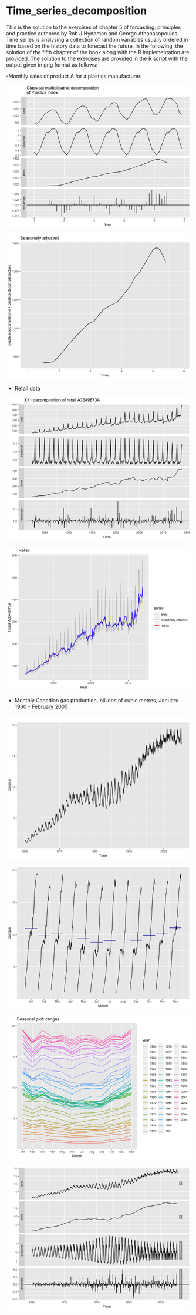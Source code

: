 # Time_series_decomposition

This is the solution to the exercises of chapter 5 of forcasting: prinsiples and practice authored by Rob J Hyndman and George Athanasopoulos. Time series is analysing a collection of random variables usually ordered in time based on the history data to forecast the future. In the following, the solution of the fifth chapter of the book along with the R implementation are provided. The solution to the exercises are provided in the R script with the output given in png format as follows:


-Monthly sales of product A for a plastics manufacturer.

![GitHub Logo](/decompose_plastic.png)

![GitHub Logo](/seasonallyAdj.png)

- Retail data

![GitHub Logo](/X11_decomp_retail.png)

![GitHub Logo](/seasonallyAdjretail.png)

- Monthly Canadian gas production, billions of cubic metres, January 1960 - February 2005

![GitHub Logo](/cangas.png)

![GitHub Logo](/subseries_cangas.png)

![GitHub Logo](/seasonal_cangas.png)

![GitHub Logo](/stl_decomp_cangas.png)
